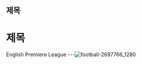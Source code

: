 ## 제목
# 제목
English Premiere League
---![football-2697766_1280](https://github.com/exwaiz/us_army_acg/assets/138538517/a5b2096c-b352-4843-a18f-40881c3e20a0)
